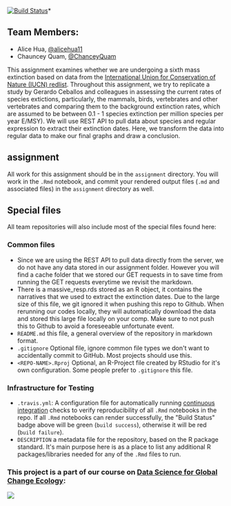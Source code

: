 
[![Build Status](https://travis-ci.com/espm-157/extinction-extinction-quam-hua.svg?token=7gSxV1VqqHz7TUXHHWGp&branch=master)](https://travis-ci.com/espm-157/extinction-extinction-quam-hua)*

## Team Members:

- Alice Hua, [@alicehua11](https://github.com/alicehua11)
- Chauncey Quam, [@ChanceyQuam](https://github.com/ChaunceyQuam)

This assignment examines whether we are undergoing a sixth mass extinction based on data from the [International Union for Conservation of Nature (IUCN) redlist](https://www.iucnredlist.org/). 
Throughout this assignment, we try to replicate a study by Gerardo Ceballos and colleagues in assessing the current rates of species extictions, particularly, the mammals, birds, vertebrates and other vertebrates and comparing them to the background extinction rates, which are assumed to be between 0.1 - 1 species extinction per million species per year E/MSY).
We will use REST API to pull data about species and regular expression to extract their extinction dates. Here, we transform the data into regular data to make our final graphs and draw a conclusion.

## assignment

All work for this assignment should be in the `assignment` directory.  You will work in the `.Rmd` notebook, and commit your rendered output files (`.md` and associated files) in the `assignment` directory as well.

## Special files

All team repositories will also include most of the special files found here:

### Common files
- Since we are using the REST API to pull data directly from the server, we do not have any data stored in our assignment folder. However you will find a cache folder that we stored our GET requests in to save time from running the GET requests everytime we revisit the markdown.
- There is a massive_resp.rds stored as an R object, it contains the narratives that we used to extract the extinction dates. Due to the large size of this file, we git ignored it when pushing this repo to Github. When rerunning our codes locally, they will automatically download the data and stored this large file locally on your comp. Make sure to not push this to Github to avoid a foreseeable unfortunate event.
- `README.md` this file, a general overview of the repository in markdown format.  
- `.gitignore` Optional file, ignore common file types we don't want to accidentally commit to GitHub. Most projects should use this. 
- `<REPO-NAME>.Rproj` Optional, an R-Project file created by RStudio for it's own configuration.  Some people prefer to `.gitignore` this file.


### Infrastructure for Testing

- `.travis.yml`: A configuration file for automatically running [continuous integration](https://travis-ci.com) checks to verify reproducibility of all `.Rmd` notebooks in the repo.  If all `.Rmd` notebooks can render successfully, the "Build Status" badge above will be green (`build success`), otherwise it will be red (`build failure`).  
- `DESCRIPTION` a metadata file for the repository, based on the R package standard. It's main purpose here is as a place to list any additional R packages/libraries needed for any of the `.Rmd` files to run.

### This project is a part of our course on [Data Science for Global Change Ecology](https://espm-157.carlboettiger.info/):
[![](spatial/images/classpic.JPG)](https://espm-157.carlboettiger.info/)



